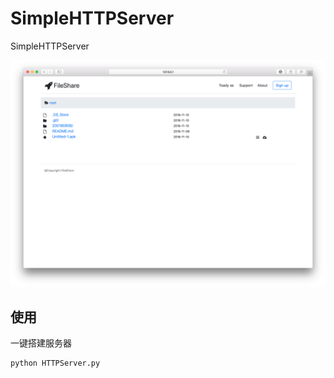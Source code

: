 # SimpleHTTPServer
SimpleHTTPServer

![](https://github.com/fushenghua/SimpleHTTPServer/raw/master/screenshot.png)

## 使用
一键搭建服务器

```
python HTTPServer.py

```